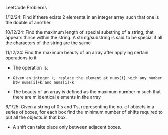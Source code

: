 LeetCode Problems

1/12/24: Find if there exists 2 elements in an integer array such that one is the double of another

10/12/24: Find the maximum length of special substring of a string, that appears thrice within the string. A string/substring is said to be special if all the characters of the string are the same

11/12/24:  Find the maximum beauty of an array after applying certain operations to it
   * The operation is:
   *     Given an integer k, replace the element at nums[i] with any number btw nums[i]+k and nums[i]-k
   * The beauty of an array is defined as the maximum number m such that there are m identical elements in the array

6/1/25: Given a string of 0's and 1's, representing the no. of objects in a series of boxes, for each box find the minimum number of shifts required to put all the objects in that box.
   * A shift can take place only between adjacent boxes.
